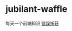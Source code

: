 # jubilant-waffle
每天一个前端知识
[错误捕获](https://github.com/chechebecomestrong/jubilant-waffle/blob/main/20210205.md)
